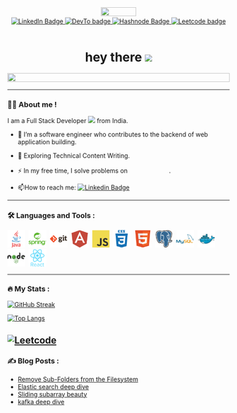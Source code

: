 <div id="header" align="center">
  <img src="https://media.giphy.com/media/Lg6vO9CNlQmUna1c5i/giphy.gif" width="40%" height = "40%"/>
  <div id="badges">
    <a href = "https://linkedin.com/in/prashant-mishra-a09254151/">
      <img src="https://img.shields.io/badge/LinkedIn-blue?style=for-the-badge&logo=linkedin&logoColor=white" alt="LinkedIn Badge"/>
    </a>
    <a href = "https://dev.to/prashantrmishra">
      <img src="https://img.shields.io/badge/dev.to-0A0A0A?style=for-the-badge&logo=devdotto&logoColor=white" alt="DevTo badge"/>
    </a>
    <a href = "https://prashantmishra.hashnode.dev/">
    <img src="https://img.shields.io/badge/Hashnode-2962FF?style=for-the-badge&logo=hashnode&logoColor=white" alt="Hashnode Badge"/> 
    </a>
    <a href = "https://leetcode.com/pm7044872/">
      <img src="https://img.shields.io/badge/-LeetCode-FFA116?style=for-the-badge&logo=LeetCode&logoColor=black" alt="Leetcode badge"/>
    </a>
  </div>
  <img src="https://komarev.com/ghpvc/?username=prashantrmishra&style=flat-square&color=blue" alt=""/>
  <h1>
    hey there
    <img src="https://media.giphy.com/media/hvRJCLFzcasrR4ia7z/giphy.gif" width="30px"/>
  </h1>
</div>

<div align="center">
  <img src="https://media.giphy.com/media/dWesBcTLavkZuG35MI/giphy.gif" width="100%" height="30%"/>
</div>

---
### :man_technologist: About me !
I am a Full Stack Developer <img src="https://media.giphy.com/media/WUlplcMpOCEmTGBtBW/giphy.gif" width="30"> from India.

- :telescope: I’m a software engineer who contributes to the backend of web application building.

- :seedling: Exploring Technical Content Writing.

- :zap: In my free time, I solve problems on <a href = "https://leetcode.com/pm7044872/"><img src = "https://img.shields.io/badge/-LeetCode-FFA116?style=for-the-badge&logo=LeetCode&logoColor=black" width=90px height = 17px></a>.

- :mailbox:How to reach me: [![Linkedin Badge](https://img.shields.io/badge/-prashantrmishra-blue?style=flat&logo=Linkedin&logoColor=white)](https://linkedin.com/in/prashant-mishra-a09254151/)

---

### :hammer_and_wrench: Languages and Tools :
<div>
  <img src="https://github.com/devicons/devicon/blob/master/icons/java/java-original-wordmark.svg" title="Java" alt="Java" width="40" height="40"/>&nbsp;
  <img src="https://github.com/devicons/devicon/blob/master/icons/spring/spring-original-wordmark.svg" title="Spring" alt="Spring" width="40" height="40"/>&nbsp;
    <img src="https://github.com/devicons/devicon/blob/master/icons/git/git-original-wordmark.svg" title="Git" **alt="Git" width="40" height="40"/>&nbsp;
  <img src="https://github.com/devicons/devicon/blob/master/icons/angularjs/angularjs-plain.svg" title="Angular 13" alt="Angular 13 " width="40" height="40"/>&nbsp;
   <img src="https://github.com/devicons/devicon/blob/master/icons/javascript/javascript-original.svg" title="JavaScript" alt="JavaScript" width="40" height="40"/>&nbsp;
  <img src="https://github.com/devicons/devicon/blob/master/icons/css3/css3-plain-wordmark.svg"  title="CSS3" alt="CSS" width="40" height="40"/>&nbsp;
  <img src="https://github.com/devicons/devicon/blob/master/icons/html5/html5-original.svg" title="HTML5" alt="HTML" width="40" height="40"/>&nbsp;
  <img src="https://github.com/devicons/devicon/blob/master/icons/postgresql/postgresql-original.svg" title="PostgreSql"  alt="Postgresql" width="40" height="40"/>&nbsp;
  <img src="https://github.com/devicons/devicon/blob/master/icons/mysql/mysql-original-wordmark.svg" title="MySQL"  alt="MySQL" width="40" height="40"/>&nbsp;
  <img src="https://github.com/devicons/devicon/blob/master/icons/docker/docker-original.svg" title="Docker" alt="Docker" width="40" height="40"/>&nbsp;
  <img src="https://github.com/devicons/devicon/blob/master/icons/nodejs/nodejs-original-wordmark.svg" title="NodeJS" alt="NodeJS" width="40" height="40"/>&nbsp;
    <img src="https://github.com/devicons/devicon/blob/master/icons/react/react-original-wordmark.svg" title="React" alt="React" width="40" height="40"/>&nbsp;
</div>

---

### :fire: My Stats :

[![GitHub Streak](http://github-readme-streak-stats.herokuapp.com?user=prashantRmishra)](https://git.io/streak-stats)

[![Top Langs](https://github-readme-stats.vercel.app/api/top-langs/?username=prashantrmishra)](https://github.com/anuraghazra/github-readme-stats)


[![Leetcode](https://leetcode.card.workers.dev/pm7044872?cache=0)](https://leetcode.com/pm7044872/)
---

### :writing_hand: Blog Posts :
<!-- BLOG-POST-LIST:START -->
- [Remove Sub-Folders from the Filesystem](https://dev.to/prashantrmishra/remove-sub-folders-from-the-filesystem-iae)
- [Elastic search deep dive](https://dev.to/prashantrmishra/elastic-search-deep-dive-52ch)
- [Sliding subarray beauty](https://dev.to/prashantrmishra/sliding-subarray-beauty-5510)
- [kafka deep dive](https://dev.to/prashantrmishra/kafka-deep-dive-4l7n)
<!-- BLOG-POST-LIST:END -->
<!---
prashantRmishra/prashantRmishra is a ✨ special ✨ repository because its `README.md` (this file) appears on your GitHub profile.
You can click the Preview link to take a look at your changes.
--->
